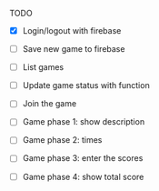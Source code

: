 TODO

- [x] Login/logout with firebase
- [ ] Save new game to firebase
- [ ] List games
- [ ] Update game status with function
- [ ] Join the game
- [ ] Game phase 1: show description
- [ ] Game phase 2: times
- [ ] Game phase 3: enter the scores
- [ ] Game phase 4: show total score

